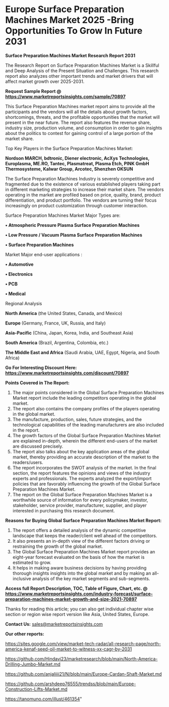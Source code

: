 # Europe Surface Preparation Machines Market 2025 -Bring Opportunities To Grow In Future 2031

<strong>Surface Preparation Machines Market Research Report 2031</strong>

The Research Report on Surface Preparation Machines Market is a Skillful and Deep Analysis of the Present Situation and Challenges. This research report also analyzes other important trends and market drivers that will affect market growth over 2025-2031.

<strong>Request Sample Report @ <a href=https://www.marketreportsinsights.com/sample/70897>https://www.marketreportsinsights.com/sample/70897</a></strong>

This Surface Preparation Machines market report aims to provide all the participants and the vendors will all the details about growth factors, shortcomings, threats, and the profitable opportunities that the market will present in the near future. The report also features the revenue share, industry size, production volume, and consumption in order to gain insights about the politics to contest for gaining control of a large portion of the market share.

Top Key Players in the Surface Preparation Machines Market:

<strong>Nordson MARCH, bdtronic, Diener electronic, AcXys Technologies, Europlasma, ME.RO, Tantec, Plasmatreat, Plasma Etch, PINK GmbH Thermosysteme, Kalwar Group, Arcotec, Shenzhen OKSUN</strong>

The Surface Preparation Machines Industry is severely competitive and fragmented due to the existence of various established players taking part in different marketing strategies to increase their market share. The vendors operating in the market are profiled based on price, quality, brand, product differentiation, and product portfolio. The vendors are turning their focus increasingly on product customization through customer interaction.

Surface Preparation Machines Market Major Types are:

<strong>• Atmospheric Pressure Plasma Surface Preparation Machines

• Low Pressure / Vacuum Plasma Surface Preparation Machines

• Surface Preparation Machines</strong>

Market Major end-user applications :

<strong>• Automotive

• Electronics

• PCB

• Medical</strong>

Regional Analysis

</u><strong><b>North America</b></strong> (the United States, Canada, and Mexico)

<strong><b>Europe </b></strong>(Germany, France, UK, Russia, and Italy)

<strong><b>Asia-Pacific</b></strong> (China, Japan, Korea, India, and Southeast Asia)

<strong><b>South America</b></strong> (Brazil, Argentina, Colombia, etc.)

<strong><b>The Middle East and Africa</b></strong> (Saudi Arabia, UAE, Egypt, Nigeria, and South Africa)

<strong>Go For Interesting Discount Here: <a href=https://www.marketreportsinsights.com/discount/70897>https://www.marketreportsinsights.com/discount/70897</a></strong>

<strong>Points Covered in The Report:</strong>
<ol>
  <li>The major points considered in the Global Surface Preparation Machines Market report include the leading competitors operating in the global market.</li>
  <li>The report also contains the company profiles of the players operating in the global market.</li>
  <li>The manufacture, production, sales, future strategies, and the technological capabilities of the leading manufacturers are also included in the report.</li>
  <li>The growth factors of the Global Surface Preparation Machines Market are explained in-depth, wherein the different end-users of the market are discussed precisely.</li>
  <li>The report also talks about the key application areas of the global market, thereby providing an accurate description of the market to the readers/users.</li>
  <li>The report incorporates the SWOT analysis of the market. In the final section, the report features the opinions and views of the industry experts and professionals. The experts analyzed the export/import policies that are favorably influencing the growth of the Global Surface Preparation Machines Market.</li>
  <li>The report on the Global Surface Preparation Machines Market is a worthwhile source of information for every policymaker, investor, stakeholder, service provider, manufacturer, supplier, and player interested in purchasing this research document.</li>
</ol>
<strong>Reasons for Buying Global Surface Preparation Machines Market Report:</strong>

<ol>
  <li>The report offers a detailed analysis of the dynamic competitive landscape that keeps the reader/client well ahead of the competitors.</li>
  <li>It also presents an in-depth view of the different factors driving or restraining the growth of the global market.</li>
  <li>The Global Surface Preparation Machines Market report provides an eight-year forecast evaluated on the basis of how the market is estimated to grow.</li>
  <li>It helps in making aware business decisions by having providing thorough insights insights into the global market and by making an all-inclusive analysis of the key market segments and sub-segments.</li>
</ol>
<strong>Access full Report Description, TOC, Table of Figure, Chart, etc. @ <a href=https://www.marketreportsinsights.com/industry-forecast/surface-preparation-machines-market-growth-and-size-2021-70897>https://www.marketreportsinsights.com/industry-forecast/surface-preparation-machines-market-growth-and-size-2021-70897</a></strong>


Thanks for reading this article; you can also get individual chapter wise section or region wise report version like Asia, United States, Europe.

<strong>Contact Us:</strong>
sales@marketreportsinsights.com

<strong>Our other reports:</strong>

<a href=https://sites.google.com/view/market-tech-radar/all-research-page/north-america-kenaf-seed-oil-market-to-witness-xx-cagr-by-2031>https://sites.google.com/view/market-tech-radar/all-research-page/north-america-kenaf-seed-oil-market-to-witness-xx-cagr-by-2031</a>

<a href=https://github.com/Hindavi23/marketresearch/blob/main/North-America-Drilling-Jumbo-Market.md>https://github.com/Hindavi23/marketresearch/blob/main/North-America-Drilling-Jumbo-Market.md</a>

<a href=https://github.com/anjaliiii21/N/blob/main/Europe-Cardan-Shaft-Market.md>https://github.com/anjaliiii21/N/blob/main/Europe-Cardan-Shaft-Market.md</a>

<a href=https://github.com/arshdeep76555/trendss/blob/main/Europe-Construction-Lifts-Market.md>https://github.com/arshdeep76555/trendss/blob/main/Europe-Construction-Lifts-Market.md</a>

<a href=https://tanomuno.com/illust/461354>https://tanomuno.com/illust/461354</a>"
